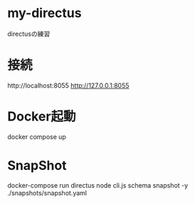# my-directus
directusの練習

# 接続
http://localhost:8055
http://127.0.0.1:8055

# Docker起動
docker compose up

# SnapShot
docker-compose run directus node cli.js schema snapshot -y ./snapshots/snapshot.yaml